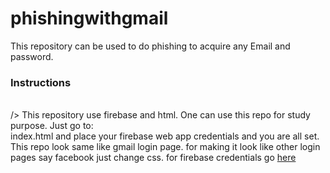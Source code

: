 # phishingwithgmail
This repository can be used to do phishing  to acquire any Email and password.

### Instructions
<br> />
This repository use firebase and html. One can use this repo for study purpose. 
Just go to: <br />
index.html and place your firebase web app credentials and you are all set.
<br />
This repo look same like gmail login page.
for making it look like other login pages say facebook just change css.
for firebase credentials go [here](https://console.firebase.google.com/u/0/)